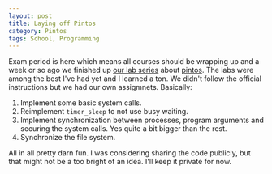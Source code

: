 ```yaml
---
layout: post
title: Laying off Pintos
category: Pintos
tags: School, Programming
---
```



Exam period is here which means all courses should be wrapping up and a week or so ago we finished up [our lab series][lab] about [pintos][]. The labs were among the best I've had yet and I learned a ton. We didn't follow the official instructions but we had our own assigmnets. Basically:

1. Implement some basic system calls.
2. Reimplement `timer_sleep` to not use busy waiting.
3. Implement synchronization between processes, program arguments and securing the system calls.
    Yes quite a bit bigger than the rest.
4. Synchronize the file system.

All in all pretty darn fun. I was considering sharing the code publicly, but that might not be a too bright of an idea. I'll keep it private for now.

[lab]: /blog/2012/09/03/entering_pintos/
[pintos]: http://www.stanford.edu/class/cs140/projects/pintos/pintos_1.html


